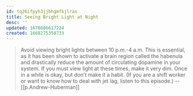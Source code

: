 ```yaml
---
id: tq26ifpyh3jjbhgmfkjlras
title: Seeing Bright Light at Night
desc: ''
updated: 1670806617224
created: 1668275358733
---
```



> Avoid viewing bright lights between 10 p.m.-4 a.m. This is essential, as it has been shown to activate a brain region called the habenula and drastically reduce the amount of circulating dopamine in your system. If you must view light at these times, make it very dim. Once in a while is okay, but don’t make it a habit. (If you are a shift worker or want to know how to deal with jet lag, listen to this episode.) -- [[p.Andrew-Huberman]]

